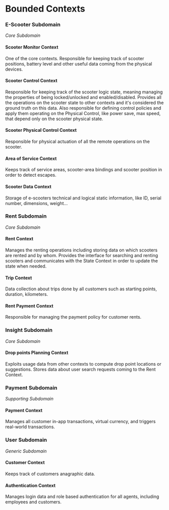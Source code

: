 # Bounded Contexts

### E-Scooter Subdomain
*Core Subdomain*
#### Scooter Monitor Context
One of the core contexts. Responsible for keeping track of scooter positions, battery level and other useful data coming from the physical devices. 
#### Scooter Control Context
Responsible for keeping track of the scooter logic state, meaning managing the properties of being locked/unlocked and enabled/disabled. Provides all the operations on the scooter state to other contexts and it's considered the ground truth on this data. Also responsible for defining control policies and apply them operating on the Physical Control, like power save, max speed, that depend only on the scooter physical state.
#### Scooter Physical Control Context
Responsible for physical actuation of all the remote operations on the scooter.
#### Area of Service Context
Keeps track of service areas, scooter-area bindings and scooter position in order to detect escapes.
#### Scooter Data Context
Storage of e-scooters technical and logical static information, like ID, serial number, dimensions, weight...

### Rent Subdomain
*Core Subdomain*
#### Rent Context
Manages the renting operations including storing data on which scooters are rented and by whom. Provides the interface for searching and renting scooters and communicates with the State Context in order to update the state when needed.
#### Trip Context
Data collection about trips done by all customers such as starting points, duration, kilometers.
#### Rent Payment Context
Responsible for managing the payment policy for customer rents.

### Insight Subdomain
*Core Subdomain*
#### Drop points Planning Context
Exploits usage data from other contexts to compute drop point locations or suggestions.
Stores data about user search requests coming to the Rent Context.

### Payment Subdomain
*Supporting Subdomain*
#### Payment Context
Manages all customer in-app transactions, virtual currency, and triggers real-world transactions.

### User Subdomain
*Generic Subdomain*
#### Customer Context
Keeps track of customers anagraphic data.
#### Authentication Context
Manages login data and role based authentication for all agents, including employees and customers.


